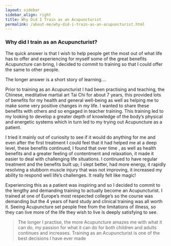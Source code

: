 ```yaml
---
layout: sidebar
sidebar_align: right
title: Why Did I Train as an Acupuncturist
permalink: /about-me/why-did-i-train-as-an-acupuncturist.html
---
```


### Why did I train as an Acupuncturist?

The quick answer is that I wish to help people get the most out of what life has to offer and experiencing for myself some of the great benefits Acupuncture can bring, I decided to commit to training so that I could offer the same to other people.

The longer answer is a short story of learning….

Prior to training as an Acupuncturist I had been practising and teaching, the Chinese, meditative martial art  Tai Chi for about 7 years, this provided lots of benefits for my health and general well-being as well as helping me to make some very positive changes in my life.  I wanted to share these benefits with others and so engaged in teacher training.  This training led to my looking to develop a greater depth of knowledge of the body’s physical and energetic systems which in turn led to my trying out Acupuncture as a patient.

I tried it mainly out of curiosity to see if it would do anything for me and even after the first treatment I could feel that it had helped me at a deep level, these benefits continued, I found that over time , as well as health benefits and a greater feeling of contentment and relaxation,  it made it easier to deal with challenging life situations.  I continued to have regular treatment and the benefits built up;  I slept better,  had more energy, it rapidly resolving a stubborn muscle injury that was not improving, it increased my ability to respond well life’s challenges. It really felt like magic!

Experiencing this as a patient was inspiring and so I decided to commit to the lengthy and demanding training to actually become an Acupuncturist. I trained at one of Europe’s most respected college’s so the course was demanding but the 4 years of hard study and clinical training was all worth it. Seeing Acupuncture set people free from the limitations of illness, so they can live more of the life they wish to live is deeply satisfying to see.

> The longer I practise, the more Acupuncture amazes me with what it can do, my passion for what it can do for both children and adults continues and increases. Training as an Acupuncturist is one of the best decisions I have ever made

